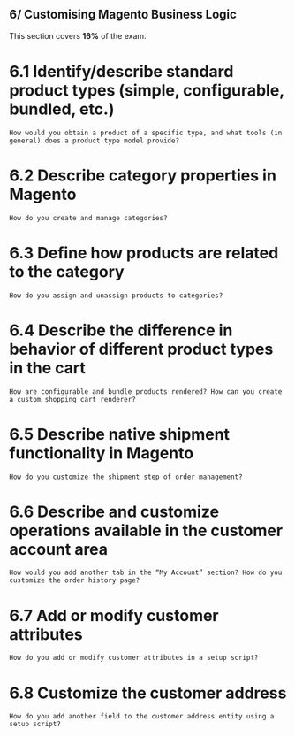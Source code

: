 ## 6/ Customising Magento Business Logic
This section covers **16%** of the exam.

# 6.1 Identify/describe standard product types (simple, configurable, bundled, etc.)
	How would you obtain a product of a specific type, and what tools (in general) does a product type model provide?

# 6.2 Describe category properties in Magento
	How do you create and manage categories?

# 6.3 Define how products are related to the category
	How do you assign and unassign products to categories?

# 6.4 Describe the difference in behavior of different product types in the cart
	How are configurable and bundle products rendered? How can you create a custom shopping cart renderer?

# 6.5 Describe native shipment functionality in Magento
	How do you customize the shipment step of order management?

# 6.6 Describe and customize operations available in the customer account area
	How would you add another tab in the “My Account” section? How do you customize the order history page?

# 6.7 Add or modify customer attributes
	How do you add or modify customer attributes in a setup script?

# 6.8 Customize the customer address
	How do you add another field to the customer address entity using a setup script?
